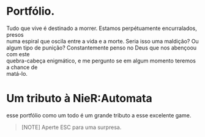 # Portfólio.

Tudo que vive é destinado a morrer. Estamos perpétuamente encurralados, presos\
numa espiral que oscila entre a vida e a morte. Seria isso uma maldição? Ou\
algum tipo de punição? Constantemente penso no Deus que nos abençoou com este\
quebra-cabeça enigmático, e me pergunto se em algum momento teremos a chance de\
matá-lo.

# Um tributo à NieR:Automata

esse portfólio como um todo é um grande tributo a esse excelente game.

> [NOTE]
> Aperte ESC para uma surpresa.
